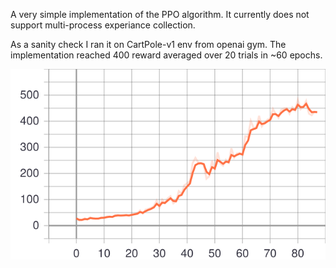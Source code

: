 A very simple implementation of the PPO algorithm.
It currently does not support multi-process experiance collection.


As a sanity check I ran it on CartPole-v1 env from openai gym.
The implementation reached 400 reward averaged over 20 trials in ~60 epochs.

<p align="center">
<img src="cartpole_reward.svg">
</p>
